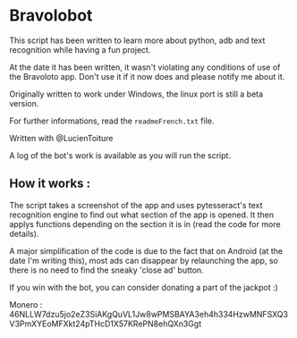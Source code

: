# Bravolobot

This script has been written to learn more about python, adb and text recognition while having a fun project.

At the date it has been written, it wasn't violating any conditions of use of the Bravoloto app. Don't use it if it now does and please notify me about it.

Originally written to work under Windows, the linux port is still a beta version.

For further informations, read the `readmeFrench.txt` file.

Written with @LucienToiture

A log of the bot's work is available as you will run the script.

## **How it works :**

The script takes a screenshot of the app and uses pytesseract's text recognition engine to find out what section of the app is opened.
It then applys functions depending on the section it is in (read the code for more details).

A major simplification of the code is due to the fact that on Android (at the date I'm writing this), most ads can disappear by relaunching the app, so there is no need to find the sneaky 'close ad' button.

If you win with the bot, you can consider donating a part of the jackpot :) 


Monero : 46NLLW7dzu5jo2eZ3SiAKgQuVL1Jw8wPMSBAYA3eh4h334HzwMNFSXQ3V3PmXYEoMFXkt24pTHcD1X57KRePN8ehQXn3Ggt
